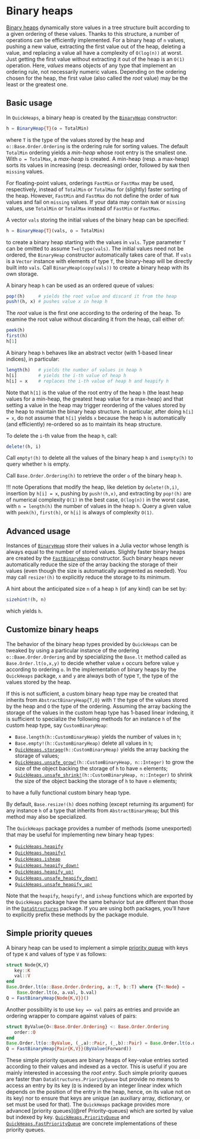 # Binary heaps

[Binary heaps](https://en.wikipedia.org/wiki/Binary_heap) dynamically store values in a tree
structure built according to a given ordering of these values. Thanks to this structure, a
number of operations can be efficiently implemented. For a binary heap of `n` values,
pushing a new value, extracting the first value out of the heap, deleting a value, and
replacing a value all have a complexity of `O(log(n))` at worst. Just getting the first
value without extracting it out of the heap is an `O(1)` operation. Here, *values* means
objects of any type that implement an ordering rule, not necessarily numeric values.
Depending on the ordering chosen for the heap, the first value (also called the *root*
value) may be the least or the greatest one.


## Basic usage

In `QuickHeaps`, a binary heap is created by the [`BinaryHeap`](@ref) constructor:

```julia
h = BinaryHeap{T}(o = TotalMin)
```

where `T` is the type of the values stored by the heap and `o::Base.Order.Ordering` is the
ordering rule for sorting values. The default `TotalMin` ordering yields a *min-heap* whose
root entry is the smallest one. With `o = TotalMax`, a *max-heap* is created. A min-heap
(resp. a max-heap) sorts its values in increasing (resp. decreasing) order, followed by
`NaN` then `missing` values.

For floating-point values, orderings `FastMin` or `FastMax` may be used, respectively,
instead of `TotalMin` or `TotalMax` for (slightly) faster sorting of the heap. However,
`FastMin` and `FastMax` do not define the order of `NaN` values and fail on `missing`
values. If your data may contain `NaN` or `missing` values, use `TotalMin` or `TotalMax`
instead of `FastMin` or `FastMax`.

A vector `vals` storing the initial values of the binary heap can be specified:

```julia
h = BinaryHeap{T}(vals, o = TotalMin)
```

to create a binary heap starting with the values in `vals`. Type parameter `T` can be
omitted to assume `T=eltype(vals)`. The initial values need not be ordered, the `BinaryHeap`
constructor automatically takes care of that. If `vals` is a `Vector` instance with elements
of type `T`, the binary-heap will be directly built into `vals`. Call
`BinaryHeap(copy(vals))` to create a binary heap with its own storage.

A binary heap `h` can be used as an ordered queue of values:

```julia
pop!(h)     # yields the root value and discard it from the heap
push!(h, x) # pushes value x in heap h
```

The *root* value is the first one according to the ordering of the heap. To examine the root
value without discarding it from the heap, call either of:

```julia
peek(h)
first(h)
h[1]
```

A binary heap `h` behaves like an abstract vector (with 1-based linear indices), in
particular:

```julia
length(h)   # yields the number of values in heap h
h[i]        # yields the i-th value of heap h
h[i] = x    # replaces the i-th value of heap h and heapify h
```

Note that `h[1]` is the value of the root entry of the heap `h` (the least heap values for a
min-heap, the greatest heap value for a max-heap) and that setting a value in the heap may
trigger reordering of the values stored by the heap to maintain the binary heap structure.
In particular, after doing `h[i] = x`, do not assume that `h[i]` yields `x` because the heap
`h` is automatically (and efficiently) re-ordered so as to maintain its heap structure.

To delete the `i`-th value from the heap `h`, call:

```julia
delete!(h, i)
```

Call `empty!(h)` to delete all the values of the binary heap `h` and `isempty(h)` to query
whether `h` is empty.

Call `Base.Order.Ordering(h)` to retrieve the order `o` of the binary heap `h`.

!!! note
    Operations that modify the heap, like deletion by `delete!(h,i)`, insertion by `h[i] =
    x`, pushing by `push!(h,x)`, and extracting by `pop!(h)` are of numerical complexity
    `O(1)` in the best case, `O(log(n))` in the worst case, with `n = length(h)` the number
    of values in the heap `h`. Query a given value with `peek(h)`, `first(h)`, or `h[i]` is
    always of complexity `O(1)`.


## Advanced usage

Instances of [`BinaryHeap`](@ref) store their values in a Julia vector whose length is
always equal to the number of stored values. Slightly faster binary heaps are created by the
[`FastBinaryHeap`](@ref) constructor. Such binary heaps never automatically reduce the size
of the array backing the storage of their values (even though the size is automatically
augmented as needed). You may call `resize!(h)` to explicitly reduce the storage to its
minimum.

A hint about the anticipated size `n` of a heap `h` (of any kind) can be set by:

```julia
sizehint!(h, n)
```

which yields `h`.


## Customize binary heaps

The behavior of the binary heap types provided by `QuickHeaps` can be tweaked by using a
particular instance of the ordering `o::Baae.Order.Ordering` and by specializing the
`Base.lt` method called as `Base.Order.lt(o,x,y)` to decide whether value `x` occurs before
value `y` according to ordering `o`. In the implementation of binary heaps by the
`QuickHeaps` package, `x` and `y` are always both of type `T`, the type of the values stored
by the heap.

If this is not sufficient, a custom binary heap type may be created that inherits from
`AbstractBinaryHeap{T,O}` with `T` the type of the values stored by the heap and `O` the
type of the ordering. Assuming the array backing the storage of the values in the custom
heap type has 1-based linear indexing, it is sufficient to specialize the following methods
for an instance `h` of the custom heap type, say `CustomBinaryHeap`:

- `Base.length(h::CustomBinaryHeap)` yields the number of values in `h`;
- `Base.empty!(h::CustomBinaryHeap)` delete all values in `h`;
- [`QuickHeaps.storage`](@ref)`(h::CustomBinaryHeap)` yields the array backing the storage
  of values;
- [`QuickHeaps.unsafe_grow!`](@ref)`(h::CustomBinaryHeap, n::Integer)` to grow the size of the
  object backing the storage of `h` to have `n` elements;
- [`QuickHeaps.unsafe_shrink!`](@ref)`(h::CustomBinaryHeap, n::Integer)` to shrink the size
  of the object backing the storage of `h` to have `n` elements;

to have a fully functional custom binary heap type.

By default, `Base.resize!(h)` does nothing (except returning its argument) for any instance
`h` of a type that inherits from `AbstractBinaryHeap`; but this method may also be
specialized.

The `QuickHeaps` package provides a number of methods (some unexported) that may be useful
for implementing new binary heap types:

- [`QuickHeaps.heapify`](@ref)
- [`QuickHeaps.heapify!`](@ref)
- [`QuickHeaps.isheap`](@ref)
- [`QuickHeaps.heapify_down!`](@ref)
- [`QuickHeaps.heapify_up!`](@ref)
- [`QuickHeaps.unsafe_heapify_down!`](@ref)
- [`QuickHeaps.unsafe_heapify_up!`](@ref)


Note that the `heapify`, `heapify!`, and `isheap` functions which are exported by the
`QuickHeaps` package have the same behavior but are different than those in the
[`DataStructures`](https://github.com/JuliaCollections/DataStructures.jl) package. If you
are using both packages, you'll have to explicitly prefix these methods by the package
module.


## Simple priority queues

A binary heap can be used to implement a simple [priority
queue](https://en.wikipedia.org/wiki/Priority_queue) with keys of type `K` and values of
type `V` as follows:

```julia
struct Node{K,V}
   key::K
   val::V
end
Base.Order.lt(o::Base.Order.Ordering, a::T, b::T) where {T<:Node} =
    Base.Order.lt(o, a.val, b.val)
Q = FastBinaryHeap{Node{K,V}}()
```

Another possibility is to use `key => val` pairs as entries and provide an ordering wrapper
to compare against values of pairs:
```julia
struct ByValue{O<:Base.Order.Ordering} <: Base.Order.Ordering
   order::O
end
Base.Order.lt(o::ByValue, (_,a)::Pair, (_,b)::Pair) = Base.Order.lt(o.order, a, b)
Q = FastBinaryHeap{Pair{K,V}}(ByValue(Forward))
```

These simple priority queues are binary heaps of key-value entries sorted according to their
values and indexed as a vector. This is useful if you are mainly interested in accessing the
*root entry*. Such simple priority queues are faster than `DataStructures.PriorityQueue` but
provide no means to access an entry by its key (`Q` is indexed by an integer linear index
which depends on the position of the entry in the heap, hence, on its value not on its key)
nor to ensure that keys are unique (an auxiliary array, dictionary, or set must be used for
that). The `QuickHeaps` package provides more advanced [priority queues](@ref
Priority-queues) which are sorted by value but indexed by key.
[`QuickHeaps.PriorityQueue`](@ref) and [`QuickHeaps.FastPriorityQueue`](@ref) are concrete
implementations of these priority queues.
